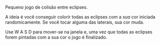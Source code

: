 Pequeno jogo de colisão entre eclipses.

A ideia é você conseguir colorir todas as eclipses com a _sua_ cor iniciada randomicamente. Se você tocar alguma das laterais, sua cor muda.

Use W A S D para mover-se na janela e, uma vez que todas as eclipses forem pintadas com a sua cor o jogo é finalizado.
